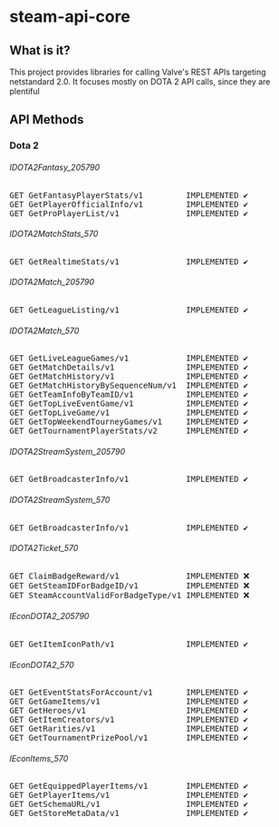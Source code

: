 # steam-api-core
## What is it?
This project provides libraries for calling Valve's
REST APIs targeting netstandard 2.0. It focuses mostly on DOTA 2 API calls, since they are plentiful
## API Methods
### Dota 2
###### IDOTA2Fantasy_205790
<pre>GET GetFantasyPlayerStats/v1         IMPLEMENTED ✔️
GET GetPlayerOfficialInfo/v1         IMPLEMENTED ✔️
GET GetProPlayerList/v1              IMPLEMENTED ✔️</pre>
###### IDOTA2MatchStats_570
<pre>GET GetRealtimeStats/v1              IMPLEMENTED ✔️</pre>
###### IDOTA2Match_205790
<pre>GET GetLeagueListing/v1              IMPLEMENTED ✔️</pre>
###### IDOTA2Match_570
<pre>GET GetLiveLeagueGames/v1            IMPLEMENTED ✔️
GET GetMatchDetails/v1               IMPLEMENTED ✔️
GET GetMatchHistory/v1               IMPLEMENTED ✔️
GET GetMatchHistoryBySequenceNum/v1  IMPLEMENTED ✔️
GET GetTeamInfoByTeamID/v1           IMPLEMENTED ✔️
GET GetTopLiveEventGame/v1           IMPLEMENTED ✔️
GET GetTopLiveGame/v1                IMPLEMENTED ✔️
GET GetTopWeekendTourneyGames/v1     IMPLEMENTED ✔️ 
GET GetTournamentPlayerStats/v2      IMPLEMENTED ✔️</pre>
###### IDOTA2StreamSystem_205790
<pre>GET GetBroadcasterInfo/v1            IMPLEMENTED ✔️</pre>
###### IDOTA2StreamSystem_570
<pre>GET GetBroadcasterInfo/v1            IMPLEMENTED ✔️</pre>
###### IDOTA2Ticket_570
<pre>GET ClaimBadgeReward/v1              IMPLEMENTED ❌
GET GetSteamIDForBadgeID/v1          IMPLEMENTED ❌
GET SteamAccountValidForBadgeType/v1 IMPLEMENTED ❌</pre>
###### IEconDOTA2_205790
<pre>GET GetItemIconPath/v1               IMPLEMENTED ✔️</pre>
###### IEconDOTA2_570
<pre>GET GetEventStatsForAccount/v1       IMPLEMENTED ✔️
GET GetGameItems/v1                  IMPLEMENTED ✔️
GET GetHeroes/v1                     IMPLEMENTED ✔️
GET GetItemCreators/v1               IMPLEMENTED ✔️
GET GetRarities/v1                   IMPLEMENTED ✔️
GET GetTournamentPrizePool/v1        IMPLEMENTED ✔️</pre>
###### IEconItems_570
<pre>GET GetEquippedPlayerItems/v1        IMPLEMENTED ✔️
GET GetPlayerItems/v1                IMPLEMENTED ✔️
GET GetSchemaURL/v1                  IMPLEMENTED ✔️
GET GetStoreMetaData/v1              IMPLEMENTED ✔️</pre>
